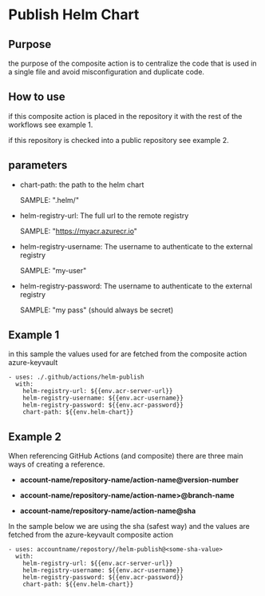 # Publish Helm Chart 

  

## Purpose

the purpose of the composite action is to centralize the code that is used in a single file and avoid misconfiguration and duplicate code.

  

## How to use

  

if this composite action is placed in the repository it with the rest of the workflows see example 1.

if this repository is checked into a public repository see example 2.

  

## parameters
- chart-path: the path to the helm chart

    SAMPLE:  ".helm/<my-chart>"
    
- helm-registry-url: The full url to the remote registry

    SAMPLE: "https://myacr.azurecr.io"    
- helm-registry-username: The username to authenticate to the external registry
    
    SAMPLE: "my-user"

- helm-registry-password: The username to authenticate to the external registry
    
    SAMPLE: "my pass" (should always be secret)
  

## Example 1
in this sample the values used for are fetched from the composite action azure-keyvault

    - uses: ./.github/actions/helm-publish
      with:          
        helm-registry-url: ${{env.acr-server-url}}
        helm-registry-username: ${{env.acr-username}}
        helm-registry-password: ${{env.acr-password}}
        chart-path: ${{env.helm-chart}}

## Example 2

When referencing GitHub Actions (and composite) there are three main ways of creating a reference.

-  **account-name/repository-name/action-name@version-number**

-  **account-name/repository-name/action-name>@branch-name**

-  **account-name/repository-name/action-name@sha**

  

In the sample below we are using the sha (safest way) and the values are fetched from the azure-keyvault composite action

  
    - uses: accountname/repostory//helm-publish@<some-sha-value>
      with:          
        helm-registry-url: ${{env.acr-server-url}}
        helm-registry-username: ${{env.acr-username}}
        helm-registry-password: ${{env.acr-password}}
        chart-path: ${{env.helm-chart}}



